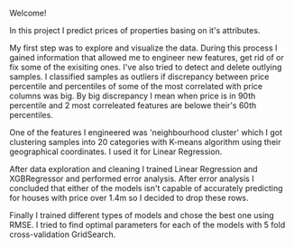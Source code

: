 Welcome!

In this project I predict prices of properties basing on it's attributes.

My first step was to explore and visualize the data. During this process I gained information that allowed me to engineer new features, get rid of or fix some of the exisiting
ones. I've also tried to detect and delete outlying samples. I classified samples as outliers if discrepancy between price percentile and percentiles of some of the most correlated with price columns was big.
By big discrepancy I mean when price is in 90th percentile and 2 most correleated features are belowe their's 60th percentiles.

One of the features I engineered was 'neighbourhood cluster' which I got clustering samples into 20 categories with K-means algorithm using their geographical coordinates. I used it for Linear Regression.

After data exploration and cleaning I trained Linear Regression and XGBRegressor and performed error analysis. After error analysis I concluded that either of the models isn't capable of 
accurately predicting for houses with price over 1.4m so I decided to drop these rows.

Finally I trained different types of models and chose the best one using RMSE. I tried to find optimal parameters for each of the models with 5 fold cross-validation GridSearch.
